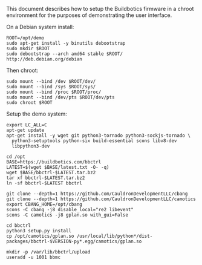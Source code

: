 This document describes how to setup the Buildbotics firmware in a chroot
environment for the purposes of demonstrating the user interface.

On a Debian system install:

    ROOT=/opt/demo
    sudo apt-get install -y binutils debootstrap
    sudo mkdir $ROOT
    sudo debootstrap --arch amd64 stable $ROOT/ http://deb.debian.org/debian

Then chroot:

    sudo mount --bind /dev $ROOT/dev/
    sudo mount --bind /sys $ROOT/sys/
    sudo mount --bind /proc $ROOT/proc/
    sudo mount --bind /dev/pts $ROOT/dev/pts
    sudo chroot $ROOT

Setup the demo system:

    export LC_ALL=C
    apt-get update
    apt-get install -y wget git python3-tornado python3-sockjs-tornado \
      python3-setuptools python-six build-essential scons libv8-dev
      libpython3-dev

    cd /opt
    BASE=https://buildbotics.com/bbctrl
    LATEST=$(wget $BASE/latest.txt -O- -q)
    wget $BASE/bbctrl-$LATEST.tar.bz2
    tar xf bbctrl-$LATEST.tar.bz2
    ln -sf bbctrl-$LATEST bbctrl

    git clone --depth=1 https://github.com/CauldronDevelopmentLLC/cbang
    git clone --depth=1 https://github.com/CauldronDevelopmentLLC/camotics
    export CBANG_HOME=/opt/cbang
    scons -C cbang -j8 disable_local="re2 libevent"
    scons -C camotics -j8 gplan.so with_gui=False

    cd bbctrl
    python3 setup.py install
    cp /opt/camotics/gplan.so /usr/local/lib/python*/dist-packages/bbctrl-$VERSION-py*.egg/camotics/gplan.so

    mkdir -p /var/lib/bbctrl/upload
    useradd -u 1001 bbmc

